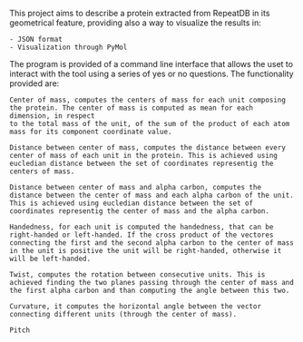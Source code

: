 This project aims to describe a protein extracted from RepeatDB in its geometrical feature, providing also a way to visualize the results in:

    - JSON format
    - Visualization through PyMol 

The program is provided of a command line interface that allows the uset to interact with the tool using a series of yes or no questions. 
The functionality provided are:

    Center of mass, computes the centers of mass for each unit composing the protein. The center of mass is computed as mean for each dimension, in respect 
    to the total mass of the unit, of the sum of the product of each atom mass for its component coordinate value.

    Distance between center of mass, computes the distance between every center of mass of each unit in the protein. This is achieved using eucledian distance between the set of coordinates representig the centers of mass.

    Distance between center of mass and alpha carbon, computes the distance between the center of mass and each alpha carbon of the unit. This is achieved using eucledian distance between the set of coordinates representig the center of mass and the alpha carbon.

    Handedness, for each unit is computed the handedness, that can be right-handed or left-handed. If the cross product of the vectores connecting the first and the second alpha carbon to the center of mass in the unit is positive the unit will be right-handed, otherwise it will be left-handed. 

    Twist, computes the rotation between consecutive units. This is achieved finding the two planes passing through the center of mass and the first alpha carbon and than computing the angle between this two.

    Curvature, it computes the horizontal angle between the vector connecting different units (through the center of mass). 

    Pitch

